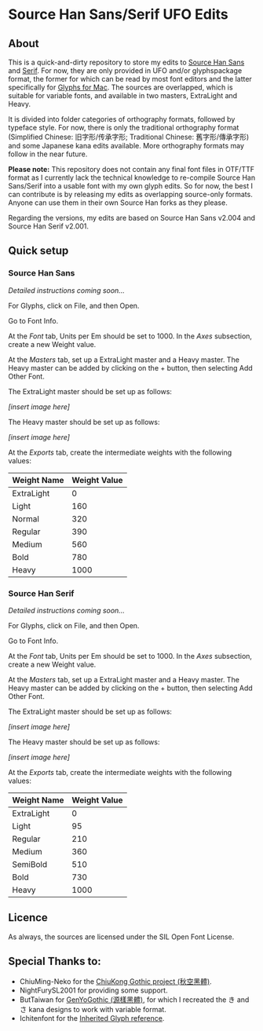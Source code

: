# Source Han Sans/Serif UFO Edits

## About
This is a quick-and-dirty repository to store my edits to [Source Han Sans](https://github.com/adobe-fonts/source-han-sans) and [Serif](https://github.com/adobe-fonts/source-han-serif). For now, they are only provided in UFO and/or glyphspackage format, the former for which can be read by most font editors and the latter specifically for [Glyphs for Mac](https://glyphsapp.com/). The sources are overlapped, which is suitable for variable fonts, and available in two masters, ExtraLight and Heavy.

It is divided into folder categories of orthography formats, followed by typeface style. For now, there is only the traditional orthography format (Simplified Chinese: 旧字形/传承字形; Traditional Chinese: 舊字形/傳承字形) and some Japanese kana edits available. More orthography formats may follow in the near future.

**Please note:** This repository does not contain any final font files in OTF/TTF format as I currently lack the technical knowledge to re-compile Source Han Sans/Serif into a usable font with my own glyph edits. So for now, the best I can contribute is by releasing my edits as overlapping source-only formats. Anyone can use them in their own Source Han forks as they please.

Regarding the versions, my edits are based on Source Han Sans v2.004 and Source Han Serif v2.001.

## Quick setup

### Source Han Sans

_Detailed instructions coming soon..._

For Glyphs, click on File, and then Open.

Go to Font Info.

At the _Font_ tab, Units per Em should be set to 1000. In the _Axes_ subsection, create a new Weight value.

At the _Masters_ tab, set up a ExtraLight master and a Heavy master. The Heavy master can be added by clicking on the + button, then selecting Add Other Font.

The ExtraLight master should be set up as follows:

_[insert image here]_

The Heavy master should be set up as follows:

_[insert image here]_

At the _Exports_ tab, create the intermediate weights with the following values:

Weight Name | Weight Value
-- | --
ExtraLight | 0
Light | 160
Normal | 320
Regular | 390
Medium | 560
Bold | 780
Heavy | 1000

### Source Han Serif

_Detailed instructions coming soon..._

For Glyphs, click on File, and then Open.

Go to Font Info.

At the _Font_ tab, Units per Em should be set to 1000. In the _Axes_ subsection, create a new Weight value.

At the _Masters_ tab, set up a ExtraLight master and a Heavy master. The Heavy master can be added by clicking on the + button, then selecting Add Other Font.

The ExtraLight master should be set up as follows:

_[insert image here]_

The Heavy master should be set up as follows:

_[insert image here]_

At the _Exports_ tab, create the intermediate weights with the following values:

Weight Name | Weight Value
-- | --
ExtraLight | 0
Light | 95
Regular | 210
Medium | 360
SemiBold | 510
Bold | 730
Heavy | 1000

## Licence

As always, the sources are licensed under the SIL Open Font License.

## Special Thanks to:
* ChiuMing-Neko for the [ChiuKong Gothic project (秋空黑體)](https://github.com/ChiuMing-Neko/ChiuKongGothic).
* NightFurySL2001 for providing some support.
* ButTaiwan for [GenYoGothic (源樣黑體)](https://github.com/ButTaiwan/genyog-font), for which I recreated the き and さ kana designs to work with variable format.
* Ichitenfont for the [Inherited Glyph reference](https://github.com/ichitenfont/inheritedglyphs).
